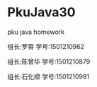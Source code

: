 # PkuJava30
pku java homework
<html>
<p>组长:罗霄   学号:1501210962</p>
<p>组长:陈曾华 学号:1501210879</p>
<p>组长:石化顺 学号:1501210981</p>
</html>
